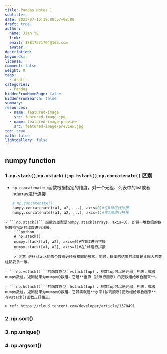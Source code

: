 ```yaml
---
title: Pandas Notes 1
subtitle:
date: 2023-07-15T19:08:57+08:00
draft: true
author:
  name: Jian YE
  link:
  email: 18817571704@163.com
  avatar:
description:
keywords:
license:
comment: false
weight: 0
tags:
  - draft
categories:
  - Pandas
hiddenFromHomePage: false
hiddenFromSearch: false
summary:
resources:
  - name: featured-image
    src: featured-image.jpg
  - name: featured-image-preview
    src: featured-image-preview.jpg
toc: true
math: false
lightgallery: false
---
```



## numpy function

### 1. **```np.stack()```**;**```np.vstack()```**;**```np.hstack()```**;**```np.concatenate()```** 区别
   - ```np.concatenate()```函数根据指定的维度，对一个元组、列表中的list或者ndarray进行连接
        ```python
        # np.concatenate()
        numpy.concatenate((a1, a2, ...), axis=0)#在0维进行拼接
        numpy.concatenate((a1, a2, ...), axis=1)#在1维进行拼接
        ```

    - ```np.stack()```函数的原型是numpy.stack(arrays, axis=0)，即将一堆数组的数据按照指定的维度进行堆叠。
        ```python
        # np.stack()
        numpy.stack([a1, a2], axis=0)#在0维进行拼接
        numpy.stack([a1, a2], axis=1)#在1维进行拼接
        ```
        > 注意:进行stack的两个数组必须有相同的形状，同时，输出的结果的维度是比输入的数组都要多一维。

    - ```np.vstack()```的函数原型：vstack(tup) ，参数tup可以是元组，列表，或者numpy数组，返回结果为numpy的数组。它是**垂直（按照行顺序）的把数组给堆叠起来**。

    - ```np.hstack()```的函数原型：hstack(tup) ，参数tup可以是元组，列表，或者numpy数组，返回结果为numpy的数组。它其实就是**水平(按列顺序)把数组给堆叠起来**，与vstack()函数正好相反。

    > ref: https://cloud.tencent.com/developer/article/1378491

### 2. np.sort()
### 3. np.unique()
### 4. np.argsort()